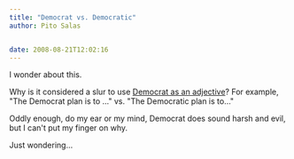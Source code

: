```yaml
---
title: "Democrat vs. Democratic"
author: Pito Salas


date: 2008-08-21T12:02:16
---
```




I wonder about this.

Why is it considered a slur to use [Democrat as an
adjective](<http://en.wikipedia.org/wiki/Democrat_Party_%28phrase%29>)? For
example, "The Democrat plan is to …" vs. "The Democratic plan is to…"

Oddly enough, do my ear or my mind, Democrat does sound harsh and evil, but I
can't put my finger on why.

Just wondering…


